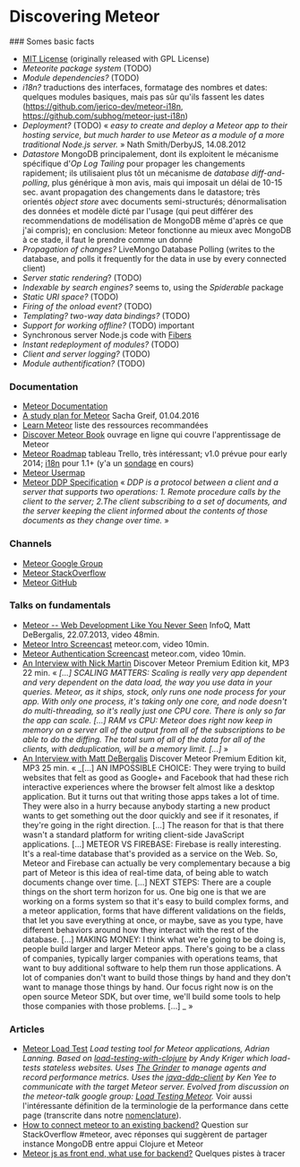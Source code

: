 # Discovering Meteor

### Somes basic facts

* [MIT License](http://opensource.org/licenses/MIT) (originally released with GPL License)
* _Meteorite package system_ (TODO)
* _Module dependencies?_ (TODO)
* _i18n?_ traductions des interfaces, formatage des nombres et dates: quelques modules basiques, mais pas sûr qu'ils fassent les dates (https://github.com/jerico-dev/meteor-i18n, https://github.com/subhog/meteor-just-i18n)
* _Deployment?_ (TODO) « _easy to create and deploy a Meteor app to their hosting service, but much harder to use Meteor as a module of a more traditional Node.js server._ » Nath Smith/DerbyJS, 14.08.2012
* _Datastore_ MongoDB principalement, dont ils exploitent le mécanisme spécifique d'_Op Log Tailing_ pour propager les changements rapidement; ils utilisaient plus tôt un mécanisme de _database diff-and-polling_, plus générique à mon avis, mais qui imposait un délai de 10-15 sec. avant propagation des changements dans le datastore; très orientés _object store_ avec documents semi-structurés; dénormalisation des données et modèle dicté par l'usage (qui peut différer des recommendations de modélisation de MongoDB même d'après ce que j'ai compris); en conclusion: Meteor fonctionne au mieux avec MongoDB à ce stade, il faut le prendre comme un donné
* _Propagation of changes?_ LiveMongo Database Polling (writes to the database, and polls it frequently for the data in use by every connected client)
* _Server static rendering_? (TODO)
* _Indexable by search engines?_ seems to, using the _Spiderable_ package
* _Static URI space?_ (TODO)
* _Firing of the onload event?_ (TODO)
* _Templating? two-way data bindings?_ (TODO)
* _Support for working offline?_ (TODO) important
* Synchronous server Node.js code with [Fibers](https://github.com/laverdet/node-fibers)
* _Instant redeployment of modules?_ (TODO)
* _Client and server logging?_ (TODO)
* _Module authentification?_ (TODO)

### Documentation

* [Meteor Documentation](http://docs.meteor.com)
* [A study plan for Meteor](https://www.discovermeteor.com/blog/study-plan-meteor-1-3/) Sacha Greif, 01.04.2016
* [Learn Meteor](http://www.meteor.com/learn-meteor) liste des ressources recommandées
* [Discover Meteor Book](www.discovermeteor.com) ouvrage en ligne qui couvre l'apprentissage de Meteor
* [Meteor Roadmap](https://trello.com/b/hjBDflxp/meteor-roadmap) tableau Trello, très intéressant; v1.0 prévue pour early 2014; [i18n](https://trello.com/c/FCIRLtdN/38-i18n) pour 1.1+ (y'a un [sondage](https://www.surveymonkey.com/s/MZZZPHW) en cours)
* [Meteor Usermap](http://usermap.meteor.com)
* [Meteor DDP Specification](https://github.com/meteor/meteor/blob/devel/packages/livedata/DDP.md) « _DDP is a protocol between a client and a server that supports two operations: 1. Remote procedure calls by the client to the server; 2.The client subscribing to a set of documents, and the server keeping the client informed about the contents of those documents as they change over time._ »

### Channels

* [Meteor Google Group](https://groups.google.com/forum/#!forum/meteor-talk)
* [Meteor StackOverflow](http://stackoverflow.com/questions/tagged/meteor)
* [Meteor GitHub](http://github.com/meteor/meteor)

### Talks on fundamentals

* [Meteor -- Web Development Like You Never Seen](http://www.infoq.com/presentations/meteor) InfoQ, Matt DeBergalis, 22.07.2013, video 48min.
* [Meteor Intro Screencast](http://meteor.com/screencast) meteor.com, video 10min.
* [Meteor Authentication Screencast](http://meteor.com/authcast) meteor.com, video 10min.
* [An Interview with Nick Martin](http://book.discovermeteor.com/interview/nick-martin) Discover Meteor Premium Edition kit, MP3 22 min. « _[...] SCALING MATTERS: Scaling is really very app dependent and very dependent on the data load, the way you use data in your queries. Meteor, as it ships, stock, only runs one node process for your app. With only one process, it's taking only one core, and node doesn't do multi-threading, so it's really just one CPU core. There is only so far the app can scale. [...] RAM vs CPU: Meteor does right now keep in memory on a server all of the output from all of the subscriptions to be able to do the diffing. The total sum of all of the data for all of the clients, with deduplication, will be a memory limit. [...]_ »
* [An Interview with Matt DeBergalis](http://book.discovermeteor.com/interview/matt-debergalis) Discover Meteor Premium Edition kit, MP3 25 min. « _[...] AN IMPOSSIBLE CHOICE: They were trying to build websites that felt as good as Google+ and Facebook that had these rich interactive experiences where the browser felt almost like a desktop application. But it turns out that writing those apps takes a lot of time. They were also in a hurry because anybody starting a new product wants to get something out the door quickly and see if it resonates, if they're going in the right direction. [...] The reason for that is that there wasn't a standard platform for writing client-side JavaScript applications. [...] METEOR VS FIREBASE: Firebase is really interesting. It's a real-time database that's provided as a service on the Web. So, Meteor and Firebase can actually be very complementary because a big part of Meteor is this idea of real-time data, of being able to watch documents change over time. [...] NEXT STEPS: There are a couple things on the short term horizon for us. One big one is that we are working on a forms system so that it's easy to build complex forms, and a meteor application, forms that have different validations on the fields, that let you save everything at once, or maybe, save as you type, have different behaviors around how they interact with the rest of the database. [...] MAKING MONEY: I think what we're going to be doing is, people build larger and larger Meteor apps. There's going to be a class of companies, typically larger companies with operations teams, that want to buy additional software to help them run those applications. A lot of companies don't want to build those things by hand and they don't want to manage those things by hand. Our focus right now is on the open source Meteor SDK, but over time, we'll build some tools to help those companies with those problems. [...] _ »

### Articles

* [Meteor Load Test](https://github.com/alanning/meteor-load-test) _Load testing tool for Meteor applications, Adrian Lanning. Based on [load-testing-with-clojure](https://github.com/locopati/load-testing-with-clojure) by Andy Kriger which load-tests stateless websites. Uses [The Grinder](http://grinder.sourceforge.net) to manage agents and record performance metrics. Uses the [java-ddp-client](https://github.com/kenyee/java-ddp-client) by Ken Yee to communicate with the target Meteor server. Evolved from discussion on the meteor-talk google group: [Load Testing Meteor](https://groups.google.com/forum/#!topic/meteor-talk/M9waYvcFufs)._ Voir aussi l'intéressante définition de la terminologie de la performance dans cette page (transcrite dans notre [nomenclature](nomenclature)).
* [How to connect meteor to an existing backend?](http://stackoverflow.com/questions/19893387/how-to-connect-meteor-to-an-existing-backend/19910190#19910190) Question sur StackOverflow #meteor, avec réponses qui suggèrent de partager instance MongoDB entre appui Clojure et Meteor
* [Meteor js as front end, what use for backend?](http://stackoverflow.com/questions/14921576/meteor-js-as-front-end-what-use-for-backend) Quelques pistes à tracer

